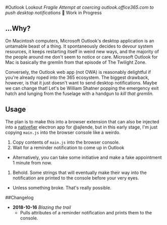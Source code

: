 #Outlook Lookout
*Fragile Attempt at coercing outlook.office365.com to push desktop notifications*
🚧 Work in Progress

## ...Why?
On Macintosh computers, Microsoft Outlook's desktop application is an untamable beast of a thing. It spontaneously decides to devour system resources, it keeps restarting itself in weird new ways, and the majority of the people around me don't seem to notice or care. Microsoft Outlook for Mac is basically the gremlin from that episode of The Twilight Zone.

Conversely, the Outlook web app (not OWA) is reasonably delightful if you're already roped into the 365 ecosystem. The biggest drawback, however, is that it just doesn't want to send desktop notifications. Maybe we can change that! Let's be William Shatner popping the emergency exit hatch and lunging from the fuselage with a handgun to *kill that gremlin.*

## Usage
The plan is to make this into a browser extension that can also be injected into a [nativefier](https://github.com/jiahaog/nativefier) electron app for @ajlende, but in this early stage, I'm just copying `main.js` into the browser console like a weirdo.
1. Copy contents of `main.js` into the browser console.
1. Wait for a reminder notification to come up in Outlook
  * Alternatively, you can take some initiative and make a fake appointment 1 minute from now.
1. Behold. Some strings that will eventually make their way into the notification are printed to the console before your very eyes.
  * Unless something broke. That's really possible.

##Changelog
* **2018-10-16** *Blazing the trail*
  * Pulls attributes of a reminder notification and prints them to the console.
